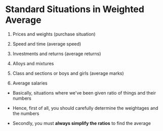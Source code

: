 # Standard Situations in Weighted Average

1. Prices and weights (purchase situation)

2. Speed and time (average speed)

3. Investments and returns (average returns)

4. Alloys and mixtures

5. Class and sections or boys and girls (average marks)

6. Average salaries

- Basically, situations where we've been given ratio of things and their numbers

- Hence, first of all, you should carefully determine the weightages and the numbers

- Secondly, you must **always simplify the ratios** to find the average
